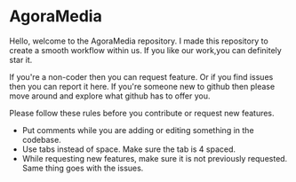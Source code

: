 # AgoraMedia
Hello, welcome to the AgoraMedia repository.
I made this repository to create a smooth workflow within us.
If you like our work,you can definitely star it.

If you're a non-coder then you can request feature. Or if you find issues then you can report it here.
If you're someone new to github then please move around and explore what github has to offer you.
 
Please follow these rules before you contribute or request new features.
* Put comments while you are adding or editing something in the codebase.
* Use tabs instead of space. Make sure the tab is 4 spaced.
* While requesting new features, make sure it is not previously requested. Same thing goes with the issues.